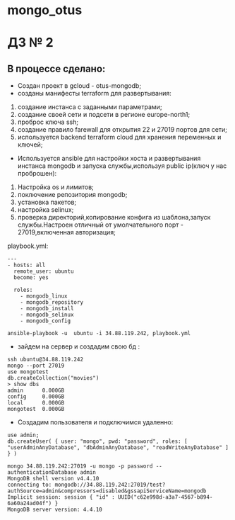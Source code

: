 # mongo_otus

# ДЗ № 2

## В процессе сделано:

- Создан  проект в  gcloud - otus-mongodb;
- созданы манифесты terraform  для развертывания:
1) создание инстанса с заданными параметрами;
2) создание своей  сети и  подсети в регионе  europe-north1;
3) проброс ключа ssh;
4) создание правило farewall для открытия 22 и 27019  портов для  сети;
5) используется backend terraform cloud  для хранения переменных и ключей;


- Используется ansible для настройки хоста и развертывания инстанса mongodb и запуска службы,используя public ip(ключ у нас проброшен):
1) Настройка  os и лимитов;
2) поключение репозитория mongodb;
3) установка пакетов;
4) настройка selinux;
5) проверка директорий,копирование  конфига из шаблона,запуск службы.Настроен отличный от умолчательного порт - 27019,включенная авторизация;


playbook.yml:
```
---
- hosts: all
  remote_user: ubuntu
  become: yes 

  roles:
    - mongodb_linux
    - mongodb_repository
    - mongodb_install
    - mongodb_selinux
    - mongodb_config
```
```
ansible-playbook -u  ubuntu -i 34.88.119.242, playbook.yml
```

- зайдем на сервер и создадим свою бд :
```
ssh ubuntu@34.88.119.242
mongo --port 27019
use mongotest
db.createCollection("movies")
> show dbs
admin      0.000GB
config     0.000GB
local      0.000GB
mongotest  0.000GB
```
- Создадим пользователя и подключимся удаленно: 
```
use admin;
db.createUser( { user: "mongo", pwd: "password", roles: [ "userAdminAnyDatabase", "dbAdminAnyDatabase", "readWriteAnyDatabase" ] } )
````
```
mongo 34.88.119.242:27019 -u mongo -p password --authenticationDatabase admin
MongoDB shell version v4.4.10
connecting to: mongodb://34.88.119.242:27019/test?authSource=admin&compressors=disabled&gssapiServiceName=mongodb
Implicit session: session { "id" : UUID("c62e998d-a3a7-4567-b894-6a60a24ad04f") }
MongoDB server version: 4.4.10
```
